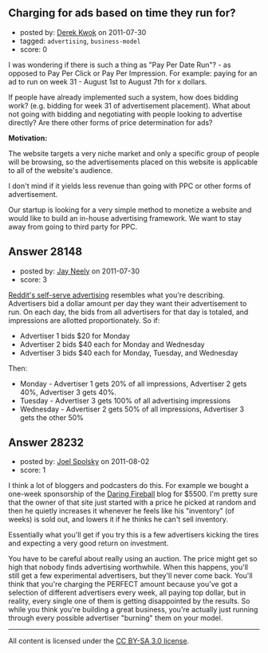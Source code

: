 ## Charging for ads based on time they run for?

- posted by: [Derek Kwok](https://stackexchange.com/users/-1/12337-derek-kwok) on 2011-07-30
- tagged: `advertising`, `business-model`
- score: 0

I was wondering if there is such a thing as "Pay Per Date Run"? - as opposed to Pay Per Click or Pay Per Impression. For example: paying for an ad to run on week 31 - August 1st to August 7th for x dollars. 

If people have already implemented such a system, how does bidding work? (e.g. bidding for week 31 of advertisement placement). What about not going with bidding and negotiating with people looking to advertise directly? Are there other forms of price determination for ads?

**Motivation:**

The website targets a very niche market and only a specific group of people will be browsing, so the advertisements placed on this website is applicable to all of the website's audience.

I don't mind if it yields less revenue than going with PPC or other forms of advertisement. 

Our startup is looking for a very simple method to monetize a website and would like to build an in-house advertising framework. We want to stay away from going to third party for PPC.


## Answer 28148

- posted by: [Jay Neely](https://stackexchange.com/users/-1/1801-jay-neely) on 2011-07-30
- score: 3

<p><a href="http://www.reddit.com/ad_inq/" rel="nofollow">Reddit's self-serve advertising</a> resembles what you're describing. Advertisers bid a dollar amount per day they want their advertisement to run. On each day, the bids from all advertisers for that day is totaled, and impressions are allotted proportionately. So if:</p>

<ul>
<li>Advertiser 1 bids $20 for Monday </li>
<li>Advertiser 2 bids $40 each for Monday and Wednesday  </li>
<li>Advertiser 3 bids $40 each for Monday, Tuesday, and Wednesday</li>
</ul>

<p>Then: </p>

<ul>
<li>Monday - Advertiser 1 gets 20% of all impressions, Advertiser 2 gets 40%, Advertiser 3 gets 40%.</li>
<li>Tuesday - Advertiser 3 gets 100% of all advertising impressions</li>
<li>Wednesday - Advertiser 2 gets 50% of all impressions, Advertiser 3 gets the other 50%</li>
</ul>



## Answer 28232

- posted by: [Joel Spolsky](https://stackexchange.com/users/-1/4335-joel-spolsky) on 2011-08-02
- score: 1

I think a lot of bloggers and podcasters do this. For example we bought a one-week sponsorship of the [Daring Fireball](http://daringfireball.net/) blog for $5500. I'm pretty sure that the owner of that site just started with a price he picked at random and then he quietly increases it whenever he feels like his "inventory" (of weeks) is sold out, and lowers it if he thinks he can't sell inventory.

Essentially what you'll get if you try this is a few advertisers kicking the tires and expecting a very good return on investment.

You have to be careful about really using an auction. The price might get so high that nobody finds advertising worthwhile. When this happens, you'll still get a few experimental advertisers, but they'll never come back. You'll think that you're charging the PERFECT amount because you've got a selection of different advertisers every week, all paying top dollar, but in reality, every single one of them is getting disappointed by the results. So while you think you're building a great business, you're actually just running through every possible advertiser "burning" them on your model.



---

All content is licensed under the [CC BY-SA 3.0 license](https://creativecommons.org/licenses/by-sa/3.0/).
